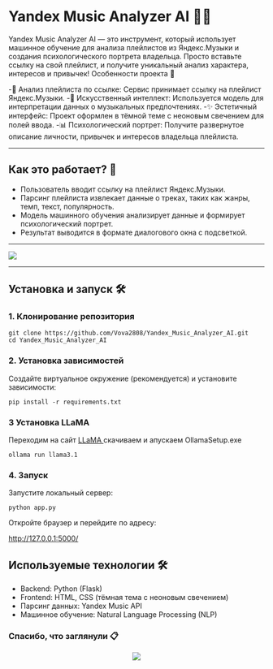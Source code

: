 # Yandex Music Analyzer AI 🎵✨

Yandex Music Analyzer AI — это инструмент, который использует машинное обучение для анализа плейлистов из Яндекс.Музыки и создания психологического портрета владельца. Просто вставьте ссылку на свой плейлист, и получите уникальный анализ характера, интересов и привычек!
Особенности проекта 🧠

  -🔗 Анализ плейлиста по ссылке: Сервис принимает ссылку на плейлист Яндекс.Музыки.
  -🤖 Искусственный интеллект: Используется модель для интерпретации данных о музыкальных предпочтениях.
  -✨ Эстетичный интерфейс: Проект оформлен в тёмной теме с неоновым свечением для полей ввода.
  -📊 Психологический портрет: Получите развернутое описание личности, привычек и интересов владельца плейлиста.

---

## Как это работает? 🚀

 - Пользователь вводит ссылку на плейлист Яндекс.Музыки.
 - Парсинг плейлиста извлекает данные о треках, таких как жанры, темп, текст, популярность.
 - Модель машинного обучения анализирует данные и формирует психологический портрет.
 - Результат выводится в формате диалогового окна с подсветкой.

---

<img src="https://github.com/user-attachments/assets/e29be07e-9085-4ed5-bca3-4191ea73c7d7">

---

## Установка и запуск 🛠️
### 1. Клонирование репозитория

```
git clone https://github.com/Vova2808/Yandex_Music_Analyzer_AI.git
cd Yandex_Music_Analyzer_AI
```

### 2. Установка зависимостей

Создайте виртуальное окружение (рекомендуется) и установите зависимости:

```
pip install -r requirements.txt
```

### 3 Установка LLaMA 

Переходим на сайт <a href="https://ollama.com/download/"> LLaMA </a> cкачиваем и апускаем OllamaSetup.exe

```
ollama run llama3.1
```


### 4. Запуск

Запустите локальный сервер:

```
python app.py
```

Откройте браузер и перейдите по адресу:

http://127.0.0.1:5000/

## Используемые технологии 🛠️

- Backend: Python (Flask)
- Frontend: HTML, CSS (тёмная тема с неоновым свечением)
- Парсинг данных: Yandex Music API
- Машинное обучение: Natural Language Processing (NLP)


### Спасибо, что заглянули 📋

<p align="center">
  <img src="https://capsule-render.vercel.app/api?type=waving&color=gradient&height=65&section=footer"/>
</p>
